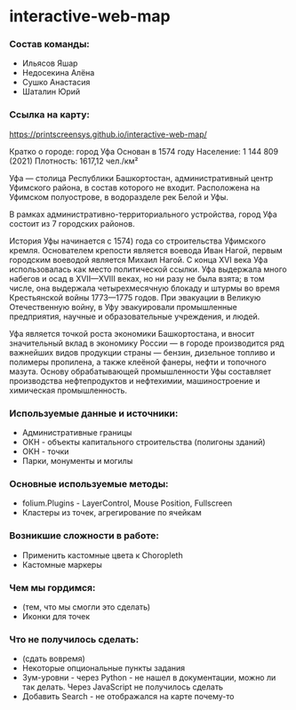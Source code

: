 # interactive-web-map

### Cостав команды:
* Ильясов Яшар 
* Недосекина Алёна
* Сушко Анастасия
* Шаталин Юрий

### Ссылка на карту:
https://printscreensys.github.io/interactive-web-map/

Кратко о городе: город Уфа
Основан в 1574 году
Население: 1 144 809 (2021)
Плотность: 1617,12 чел./км²

Уфа — столица Республики Башкортостан, административный центр Уфимского района, в состав которого не входит.  Расположена на Уфимском полуострове, в водоразделе рек Белой и Уфы.

В рамках административно-территориального устройства, город Уфа состоит из 7 городских районов.

История Уфы начинается с 1574) года со строительства Уфимского кремля. Основателем крепости является воевода Иван Нагой, первым городским воеводой является Михаил Нагой. С конца XVI века Уфа использовалась как место политической ссылки. Уфа выдержала много набегов и осад в XVII—XVIII веках, но ни разу не была взята; в том числе, она выдержала четырехмесячную блокаду и штурмы во время Крестьянской войны 1773—1775 годов. При эвакуации в Великую Отечественную войну, в Уфу эвакуировали промышленные предприятия, научные и образовательные учреждения, и людей.

Уфа является точкой роста экономики Башкортостана, и вносит значительный вклад в экономику России — в городе производится ряд важнейших видов продукции страны — бензин, дизельное топливо и полимеры пропилена, а также клеёной фанеры, нефти и топочного мазута. Основу обрабатывающей промышленности Уфы составляет производства нефтепродуктов и нефтехимии, машиностроение и химическая промышленность.

### Используемые данные и источники:
* Административные границы
* ОКН - объекты капитального строительства (полигоны зданий)
* ОКН - точки
* Парки, монументы и могилы

### Основные используемые методы:
* folium.Plugins - LayerControl, Mouse Position, Fullscreen
* Кластеры из точек, агрегирование по ячейкам

### Возникшие сложности в работе:
* Применить кастомные цвета к Choropleth
* Кастомные маркеры

### Чем мы гордимся:
* (тем, что мы смогли это сделать)
* Иконки для точек

### Что не получилось сделать:
* (сдать вовремя)
* Некоторые опциональные пункты задания 
* Зум-уровни - через Python - не нашел в документации, можно ли так делать. Через JavaScript не получилось сделать
* Добавить Search - не отображался на карте почему-то
